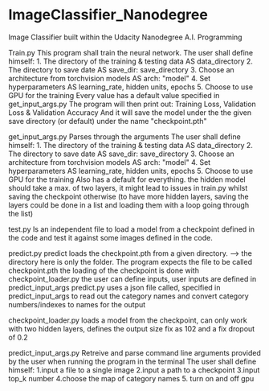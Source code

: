 # ImageClassifier_Nanodegree
Image Classifier built within the Udacity Nanodegree A.I. Programming

Train.py
This program shall train the neural network.
    The user shall define himself:
        1. The directory of the training & testing data AS data_directory
        2. The directory to save date AS save_dir: save_directory
        3. Choose an architecture from torchvision models AS arch: "model"
        4. Set hyperparameters AS learning_rate, hidden units, epochs
        5. Choose to use GPU for the training
        Every value has a default value specified in get_input_args.py
   The program will then print out: Training Loss, Validation Loss & Validation Accuracy
   And it will save the model under the the given save directory (or default) under the name "checkpoint.pth"
    

get_input_args.py
Parses through the arguments
The user shall define himself:
        1. The directory of the training & testing data AS data_directory
        2. The directory to save date AS save_dir: save_directory
        3. Choose an architecture from torchvision models AS arch: "model"
        4. Set hyperparameters AS learning_rate, hidden units, epochs
        5. Choose to use GPU for the training
 Also has a default for everything. 
 the hidden model should take a max. of two layers, it might lead to issues in train.py whilst saving the checkpoint otherwise
 (to have more hidden layers, saving the layers could be done in a list and loading them with a loop going through the list)

test.py
Is an independent file to load a model from a checkpoint defined in the code and test it against some images defined in the code. 

predict.py
predict loads the checkpoint.pth from a given directory. --> the directory here is only the folder. The program expects the file to be called checkpoint.pth
the loading of the checkpoint is done with checkpoint_loader.py
the user can define inputs, user inputs are defined in predict_input_args
predict.py uses a json file called, specified in predict_input_args to read out the category names and convert category numbers/indexes to names for the output

checkpoint_loader.py
loads a model from the checkpoint, can only work with two hidden layers, defines the output size fix as 102 and a fix dropout of 0.2

predict_input_args.py
Retreive and parse command line arguments provided by the user when running the program in the terminal 
 The user shall define himself:
       1.input a file to a single image
       2.input a path to a checkpoint
       3.input top_k number
       4.choose the map of category names
       5. turn on and off gpu

